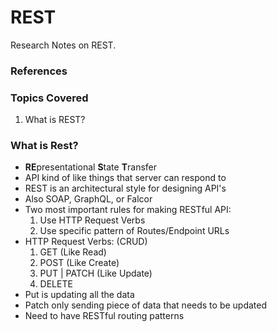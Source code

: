 # REST

Research Notes on REST.

### References

### Topics Covered

1. What is REST?


### What is Rest?

* **RE**presentational **S**tate **T**ransfer
* API kind of like things that server can respond to
* REST is an architectural style for designing API's
* Also SOAP, GraphQL, or Falcor
* Two most important rules for making RESTful API:
   1. Use HTTP Request Verbs
   2. Use specific pattern of Routes/Endpoint URLs
* HTTP Request Verbs: (CRUD)
    1. GET (Like Read)
    2. POST (Like Create)
    3. PUT | PATCH (Like Update)
    4. DELETE
* Put is updating all the data
* Patch only sending piece of data that needs to be updated
* Need to have RESTful routing patterns